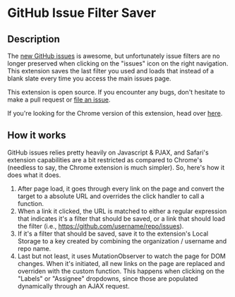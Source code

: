 GitHub Issue Filter Saver
=========================

Description
-----------

The [new GitHub issues](https://github.com/blog/1866-the-new-github-issues) is awesome, but unfortunately issue filters are no longer preserved when clicking on the "issues" icon on the right navigation. This extension saves the last filter you used and loads that instead of a blank slate every time you access the main issues page.

This extension is open source. If you encounter any bugs, don't hesitate to make a pull request or [file an issue](https://github.com/dlo/github-issue-filter-safari/issues/new).

If you're looking for the Chrome version of this extension, head over [here](https://github.com/dlo/github-issue-filter-chrome-extension).

How it works
------------

GitHub issues relies pretty heavily on Javascript &amp; PJAX, and Safari's extension capabilities are a bit restricted as compared to Chrome's (needless to say, the Chrome extension is much simpler). So, here's how it does what it does.

1. After page load, it goes through every link on the page and convert the target to a absolute URL and overrides the click handler to call a function.
2. When a link it clicked, the URL is matched to either a regular expression that indicates it's a filter that should be saved, or a link that should load the filter (i.e., https://github.com/username/repo/issues).
3. If it's a filter that should be saved, save it to the extension's Local Storage to a key created by combining the organization / username and repo name.
4. Last but not least, it uses MutationObserver to watch the page for DOM changes. When it's initiated, all new links on the page are replaced and overriden with the custom function. This happens when clicking on the "Labels" or "Assignee" dropdowns, since those are populated dynamically through an AJAX request.
